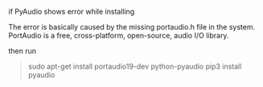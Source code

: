 if PyAudio shows error while installing

The error is basically caused by the missing portaudio.h file in the system.
PortAudio is a free, cross-platform, open-source, audio I/O library.

then run
> sudo apt-get install portaudio19-dev python-pyaudio
> pip3 install pyaudio
